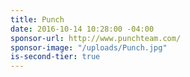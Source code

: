 ```yaml
---
title: Punch
date: 2016-10-14 10:28:00 -04:00
sponsor-url: http://www.punchteam.com/
sponsor-image: "/uploads/Punch.jpg"
is-second-tier: true
---
```


